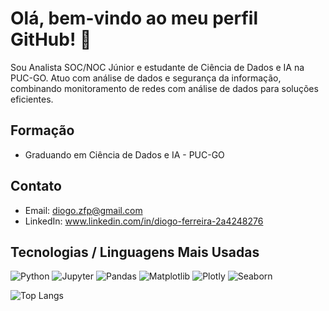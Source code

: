 # Olá, bem-vindo ao meu perfil GitHub! 👋

Sou Analista SOC/NOC Júnior e estudante de Ciência de Dados e IA na PUC-GO. Atuo com análise de dados e segurança da informação, combinando monitoramento de redes com análise de dados para soluções eficientes.

## Formação
- Graduando em Ciência de Dados e IA - PUC-GO

## Contato
- Email: diogo.zfp@gmail.com  
- LinkedIn: www.linkedin.com/in/diogo-ferreira-2a4248276

## Tecnologias / Linguagens Mais Usadas
![Python](https://img.shields.io/badge/Python-3776AB?style=flat&logo=python&logoColor=white)
![Jupyter](https://img.shields.io/badge/Jupyter-F37626?style=flat&logo=jupyter&logoColor=white)
![Pandas](https://img.shields.io/badge/Pandas-150458?style=flat&logo=pandas&logoColor=white)
![Matplotlib](https://img.shields.io/badge/Matplotlib-11557c?style=flat&logo=python&logoColor=white)
![Plotly](https://img.shields.io/badge/Plotly-3F4F75?style=flat&logo=plotly&logoColor=white)
![Seaborn](https://img.shields.io/badge/Seaborn-7DB0BC?style=flat&logo=python&logoColor=white)

![Top Langs](https://github-readme-stats.vercel.app/api/top-langs/?username=diogoopereira&layout=compact&theme=dark)

